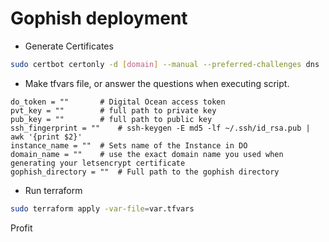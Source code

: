 # Gophish deployment

- Generate Certificates

```bash
sudo certbot certonly -d [domain] --manual --preferred-challenges dns
```

- Make tfvars file, or answer the questions when executing script.

```
do_token = ""		# Digital Ocean access token
pvt_key = ""		# full path to private key
pub_key = ""		# full path to public key
ssh_fingerprint = ""	# ssh-keygen -E md5 -lf ~/.ssh/id_rsa.pub | awk '{print $2}'
instance_name = ""	# Sets name of the Instance in DO
domain_name = ""	# use the exact domain name you used when generating your letsencrypt certificate
gophish_directory = ""	# Full path to the gophish directory
```

- Run terraform

```bash
sudo terraform apply -var-file=var.tfvars
```

Profit
